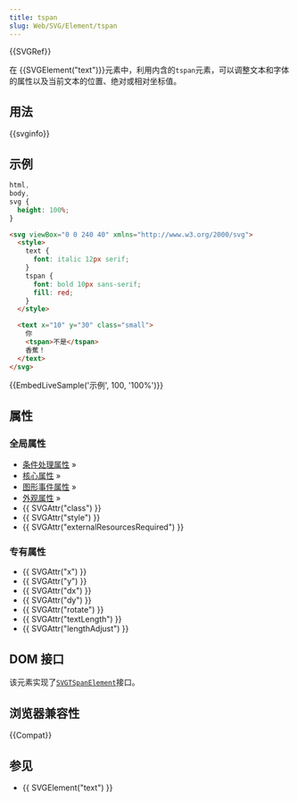```yaml
---
title: tspan
slug: Web/SVG/Element/tspan
---
```


{{SVGRef}}

在 {{SVGElement("text")}}元素中，利用内含的`tspan`元素，可以调整文本和字体的属性以及当前文本的位置、绝对或相对坐标值。

## 用法

{{svginfo}}

## 示例

```css hidden
html,
body,
svg {
  height: 100%;
}
```

```html
<svg viewBox="0 0 240 40" xmlns="http://www.w3.org/2000/svg">
  <style>
    text {
      font: italic 12px serif;
    }
    tspan {
      font: bold 10px sans-serif;
      fill: red;
    }
  </style>

  <text x="10" y="30" class="small">
    你
    <tspan>不是</tspan>
    香蕉！
  </text>
</svg>
```

{{EmbedLiveSample('示例', 100, '100%')}}

## 属性

### 全局属性

- [条件处理属性](/zh-CN/SVG/Attribute#ConditionalProccessing) »
- [核心属性](/zh-CN/SVG/Attribute#Core) »
- [图形事件属性](/zh-CN/SVG/Attribute#GraphicalEvent) »
- [外观属性](/zh-CN/SVG/Attribute#Presentation) »
- {{ SVGAttr("class") }}
- {{ SVGAttr("style") }}
- {{ SVGAttr("externalResourcesRequired") }}

### 专有属性

- {{ SVGAttr("x") }}
- {{ SVGAttr("y") }}
- {{ SVGAttr("dx") }}
- {{ SVGAttr("dy") }}
- {{ SVGAttr("rotate") }}
- {{ SVGAttr("textLength") }}
- {{ SVGAttr("lengthAdjust") }}

## DOM 接口

该元素实现了[`SVGTSpanElement`](/zh-CN/DOM/SVGTSpanElement)接口。

## 浏览器兼容性

{{Compat}}

## 参见

- {{ SVGElement("text") }}
